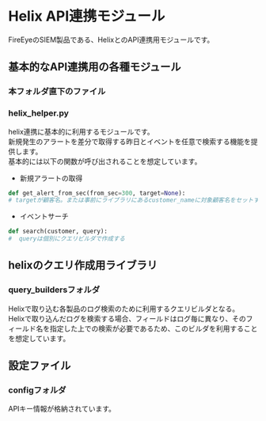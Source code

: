 # Helix API連携モジュール

FireEyeのSIEM製品である、HelixとのAPI連携用モジュールです。

## 基本的なAPI連携用の各種モジュール  
### 本フォルダ直下のファイル

### helix_helper.py

helix連携に基本的に利用するモジュールです。  
新規発生のアラートを差分で取得する昨日とイベントを任意で検索する機能を提供します。  
基本的には以下の関数が呼び出されることを想定しています。  
* 新規アラートの取得
```python
def get_alert_from_sec(from_sec=300, target=None):
# targetが顧客名。または事前にライブラリにあるcustomer_nameに対象顧客名をセットする必要あり。
```

* イベントサーチ
```python
def search(customer, query):
#  queryは個別にクエリビルダで作成する
```

## helixのクエリ作成用ライブラリ
### query_buildersフォルダ

Helixで取り込む各製品のログ検索のために利用するクエリビルダとなる。  
Helixで取り込んだログを検索する場合、フィールドはログ毎に異なり、そのフィールド名を指定した上での検索が必要であるため、このビルダを利用することを想定しています。  

## 設定ファイル
### configフォルダ

APIキー情報が格納されています。
